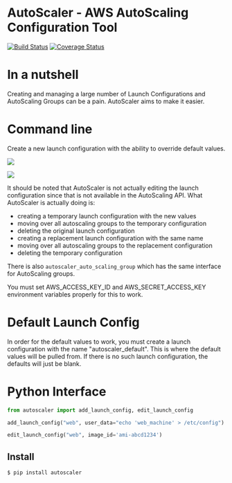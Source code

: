 # AutoScaler - AWS AutoScaling Configuration Tool

[![Build Status](https://travis-ci.org/spulec/autoscaler.png?branch=master)](https://travis-ci.org/spulec/autoscaler)
[![Coverage Status](https://coveralls.io/repos/spulec/autoscaler/badge.png?branch=master)](https://coveralls.io/r/spulec/autoscaler)

# In a nutshell

Creating and managing a large number of Launch Configurations and AutoScaling Groups can be a pain. AutoScaler aims to make it easier.

# Command line

Create a new launch configuration with the ability to override default values.

![](https://spulec.s3.amazonaws.com/launch_config_add.gif)

![](https://spulec.s3.amazonaws.com/launch_config_edit.gif)

It should be noted that AutoScaler is not actually editing the launch configuration since that is not available in the AutoScaling API. What AutoScaler is actually doing is:
- creating a temporary launch configuration with the new values
- moving over all autoscaling groups to the temporary configuration
- deleting the original launch configuration
- creating a replacement launch configuration with the same name
- moving over all autoscaling groups to the replacement configuration
- deleting the temporary configuration

There is also `autoscaler_auto_scaling_group` which has the same interface for AutoScaling groups.

You must set AWS_ACCESS_KEY_ID and AWS_SECRET_ACCESS_KEY environment variables properly for this to work.

# Default Launch Config

In order for the default values to work, you must create a launch configuration with the name "autoscaler_default". This is where the default values will be pulled from. If there is no such launch configuration, the defaults will just be blank.

# Python Interface

```python
from autoscaler import add_launch_config, edit_launch_config

add_launch_config("web", user_data="echo 'web_machine' > /etc/config")

edit_launch_config("web", image_id='ami-abcd1234')
```

## Install

```console
$ pip install autoscaler
```
